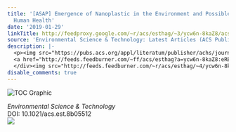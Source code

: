 ```yaml
---
title: '[ASAP] Emergence of Nanoplastic in the Environment and Possible Impact on
  Human Health'
date: '2019-01-29'
linkTitle: http://feedproxy.google.com/~r/acs/esthag/~3/ycw6n-8kaZ8/acs.est.8b05512
source: 'Environmental Science & Technology: Latest Articles (ACS Publications)'
description: |-
  <p><img src="https://pubs.acs.org/appl/literatum/publisher/achs/journals/content/esthag/0/esthag.ahead-of-print/acs.est.8b05512/20190129/images/medium/es-2018-055122_0006.gif" alt="TOC Graphic"/></p><div><cite>Environmental Science & Technology</cite></div><div>DOI: 10.1021/acs.est.8b05512</div><div class="feedflare">
  <a href="http://feeds.feedburner.com/~ff/acs/esthag?a=ycw6n-8kaZ8:eREdhhFZ-UM:yIl2AUoC8zA"><img src="http://feeds.feedburner.com/~ff/acs/esthag?d=yIl2AUoC8zA" border="0"></img></a>
  </div><img src="http://feeds.feedburner.com/~r/acs/esthag/~4/ycw6n-8kaZ8" height="1" width="1" ...
disable_comments: true
---
```

<p><img src="https://pubs.acs.org/appl/literatum/publisher/achs/journals/content/esthag/0/esthag.ahead-of-print/acs.est.8b05512/20190129/images/medium/es-2018-055122_0006.gif" alt="TOC Graphic"/></p><div><cite>Environmental Science & Technology</cite></div><div>DOI: 10.1021/acs.est.8b05512</div><div class="feedflare">
<a href="http://feeds.feedburner.com/~ff/acs/esthag?a=ycw6n-8kaZ8:eREdhhFZ-UM:yIl2AUoC8zA"><img src="http://feeds.feedburner.com/~ff/acs/esthag?d=yIl2AUoC8zA" border="0"></img></a>
</div><img src="http://feeds.feedburner.com/~r/acs/esthag/~4/ycw6n-8kaZ8" height="1" width="1" ...